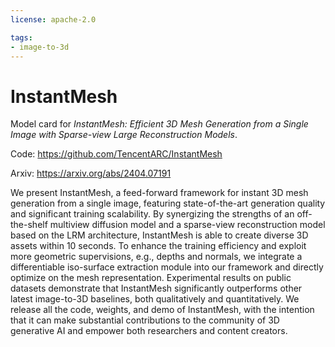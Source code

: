 ```yaml
---
license: apache-2.0

tags:
- image-to-3d
---
```


# InstantMesh

Model card for *InstantMesh: Efficient 3D Mesh Generation from a Single Image with Sparse-view Large Reconstruction Models*.

Code: https://github.com/TencentARC/InstantMesh

Arxiv: https://arxiv.org/abs/2404.07191

We present InstantMesh, a feed-forward framework for instant 3D mesh generation from a single image, featuring state-of-the-art generation quality and significant training scalability. By synergizing the strengths of an off-the-shelf multiview diffusion model and a sparse-view reconstruction model based on the LRM architecture, InstantMesh is able to create diverse 3D assets within 10 seconds. To enhance the training efficiency and exploit more geometric supervisions, e.g., depths and normals, we integrate a differentiable iso-surface extraction module into our framework and directly optimize on the mesh representation. Experimental results on public datasets demonstrate that InstantMesh significantly outperforms other latest image-to-3D baselines, both qualitatively and quantitatively. We release all the code, weights, and demo of InstantMesh, with the intention that it can make substantial contributions to the community of 3D generative AI and empower both researchers and content creators.
